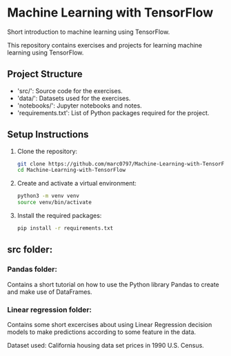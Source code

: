 # Machine Learning with TensorFlow
Short introduction to machine learning using TensorFlow.

This repository contains exercises and projects for learning machine learning
using TensorFlow.

## Project Structure

- 'src/': Source code for the exercises.
- 'data/': Datasets used for the exercises.
- 'notebooks/': Jupyter notebooks and notes.
- 'requirements.txt': List of Python packages required for the project.

## Setup Instructions

1. Clone the repository:
    ```bash
    git clone https://github.com/marc0797/Machine-Learning-with-TensorFlow.git
    cd Machine-Learning-with-TensorFlow
    ```

2. Create and activate a virtual environment:
    ```bash
    python3 -m venv venv
    source venv/bin/activate
    ```

3. Install the required packages:
    ```bash
    pip install -r requirements.txt
    ```

## src folder:
### Pandas folder:
Contains a short tutorial on how to use the Python library Pandas to
create and make use of DataFrames.

### Linear regression folder:
Contains some short excercises about using Linear Regression decision models
to make predictions according to some feature in the data.

Dataset used: California housing data set prices in 1990 U.S. Census.
